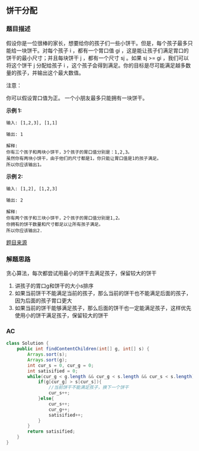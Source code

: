 ## 饼干分配

### 题目描述

假设你是一位很棒的家长，想要给你的孩子们一些小饼干。但是，每个孩子最多只能给一块饼干。对每个孩子 i ，都有一个胃口值 gi ，这是能让孩子们满足胃口的饼干的最小尺寸；并且每块饼干 j ，都有一个尺寸 sj 。如果 sj >= gi ，我们可以将这个饼干 j 分配给孩子 i ，这个孩子会得到满足。你的目标是尽可能满足越多数量的孩子，并输出这个最大数值。

注意：

你可以假设胃口值为正。
一个小朋友最多只能拥有一块饼干。

**示例 1:**

```
输入: [1,2,3], [1,1]

输出: 1

解释: 
你有三个孩子和两块小饼干，3个孩子的胃口值分别是：1,2,3。
虽然你有两块小饼干，由于他们的尺寸都是1，你只能让胃口值是1的孩子满足。
所以你应该输出1。
```

**示例 2:**

```
输入: [1,2], [1,2,3]

输出: 2

解释: 
你有两个孩子和三块小饼干，2个孩子的胃口值分别是1,2。
你拥有的饼干数量和尺寸都足以让所有孩子满足。
所以你应该输出2.
```

[题目来源](https://leetcode-cn.com/problems/assign-cookies)

### 解题思路

贪心算法，每次都尝试用最小的饼干去满足孩子，保留较大的饼干

1. 讲孩子的胃口g和饼干的大小s排序
2. 如果当前饼干不能满足当前的孩子，那么当前的饼干也不能满足后面的孩子，因为后面的孩子胃口更大
3. 如果当前的饼干能够满足孩子，那么后面的饼干也一定能满足孩子，这样优先使用小的饼干满足孩子，保留较大的饼干

### AC

```java
class Solution {
    public int findContentChildren(int[] g, int[] s) {
        Arrays.sort(s);
        Arrays.sort(g);
        int cur_s = 0, cur_g = 0;
        int satisified = 0;
        while(cur_g < g.length && cur_g < s.length && cur_s < s.length){
            if(g[cur_g] > s[cur_s]){
                //当前饼干不能满足孩子，换下一个饼干
                cur_s++;
            }else{
                cur_s++;
                cur_g++;
                satisified++;
            }
        }
        return satisified;
    }
}
```
